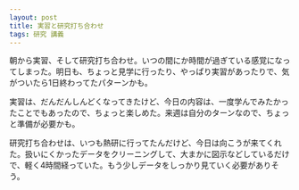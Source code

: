 ```yaml
---
layout: post
title: 実習と研究打ち合わせ
tags: 研究 講義
---
```


朝から実習、そして研究打ち合わせ。いつの間にか時間が過ぎている感覚になってしまった。明日も、ちょっと見学に行ったり、やっぱり実習があったりで、気がついたら1日終わってたパターンかも。

実習は、だんだんしんどくなってきたけど、今日の内容は、一度学んでみたかったことでもあったので、ちょっと楽しめた。来週は自分のターンなので、ちょっと準備が必要かも。

研究打ち合わせは、いつも熱研に行ってたんだけど、今日は向こうが来てくれた。扱いにくかったデータをクリーニングして、大まかに図示などしているだけで、軽く4時間経っていた。もう少しデータをしっかり見ていく必要がありそう。
